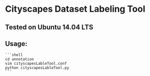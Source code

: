 # Cityscapes Dataset Labeling Tool

## Tested on Ubuntu 14.04 LTS

## Usage:

    ```shell
    cd annotation
    vim cityscapesLableTool.conf
    python cityscapesLableTool.py
    ```
